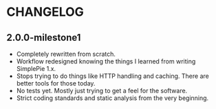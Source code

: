 # CHANGELOG

## 2.0.0-milestone1

* Completely rewritten from scratch.
* Workflow redesigned knowing the things I learned from writing SimplePie 1.x.
* Stops trying to do things like HTTP handling and caching. There are better tools for those today.
* No tests yet. Mostly just trying to get a feel for the software.
* Strict coding standards and static analysis from the very beginning.
